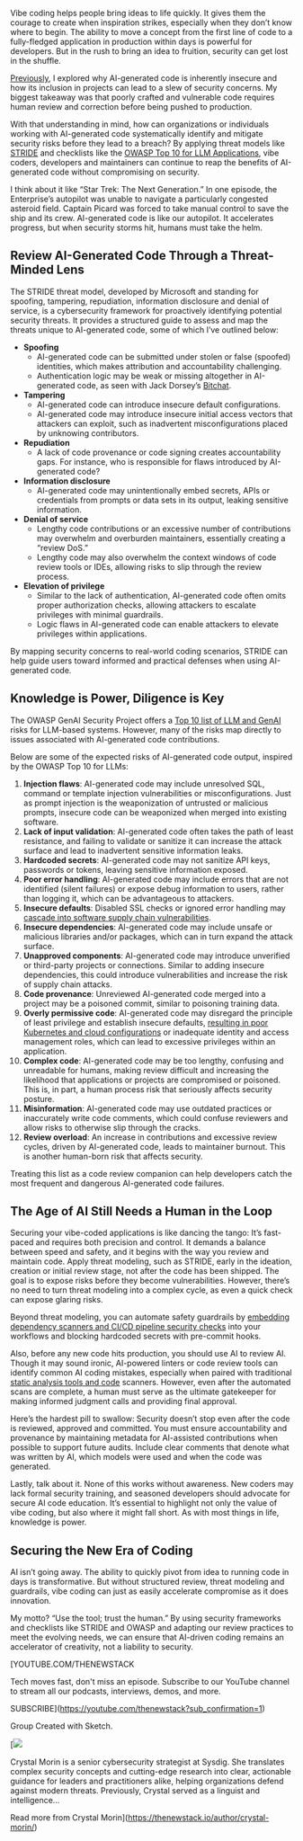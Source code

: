 Vibe coding helps people bring ideas to life quickly. It gives them the courage to create when inspiration strikes, especially when they don’t know where to begin. The ability to move a concept from the first line of code to a fully-fledged application in production within days is powerful for developers. But in the rush to bring an idea to fruition, security can get lost in the shuffle.

[Previously](https://thenewstack.io/vibe-coding-when-ai-writes-the-code-who-secures-it/), I explored why AI-generated code is inherently insecure and how its inclusion in projects can lead to a slew of security concerns. My biggest takeaway was that poorly crafted and vulnerable code requires human review and correction before being pushed to production.

With that understanding in mind, how can organizations or individuals working with AI-generated code systematically identify and mitigate security risks before they lead to a breach? By applying threat models like [STRIDE](https://www.practical-devsecops.com/what-is-stride-threat-model/?srsltid=AfmBOopCqyD8P_nGRmdesaieyMdRYsZa9rZg9vY3-7zctR9zxuaTcUFO) and checklists like the [OWASP Top 10 for LLM Applications](https://owasp.org/www-project-top-10-for-large-language-model-applications/), vibe coders, developers and maintainers can continue to reap the benefits of AI-generated code without compromising on security.

I think about it like “Star Trek: The Next Generation.” In one episode, the Enterprise’s autopilot was unable to navigate a particularly congested asteroid field. Captain Picard was forced to take manual control to save the ship and its crew. AI-generated code is like our autopilot. It accelerates progress, but when security storms hit, humans must take the helm.

## Review AI-Generated Code Through a Threat-Minded Lens

The STRIDE threat model, developed by Microsoft and standing for spoofing, tampering, repudiation, information disclosure and denial of service, is a cybersecurity framework for proactively identifying potential security threats. It provides a structured guide to assess and map the threats unique to AI-generated code, some of which I’ve outlined below:

* **Spoofing**
  + AI-generated code can be submitted under stolen or false (spoofed) identities, which makes attribution and accountability challenging.
  + Authentication logic may be weak or missing altogether in AI-generated code, as seen with Jack Dorsey’s [Bitchat](https://www.theregister.com/2025/07/08/jack_dorsey_debuts_bitchat/).
* **Tampering**
  + AI-generated code can introduce insecure default configurations.
  + AI-generated code may introduce insecure initial access vectors that attackers can exploit, such as inadvertent misconfigurations placed by unknowing contributors.
* **Repudiation**
  + A lack of code provenance or code signing creates accountability gaps. For instance, who is responsible for flaws introduced by AI-generated code?
* **Information disclosure**
  + AI-generated code may unintentionally embed secrets, APIs or credentials from prompts or data sets in its output, leaking sensitive information.
* **Denial of service**
  + Lengthy code contributions or an excessive number of contributions may overwhelm and overburden maintainers, essentially creating a “review DoS.”
  + Lengthy code may also overwhelm the context windows of code review tools or IDEs, allowing risks to slip through the review process.
* **Elevation of privilege**
  + Similar to the lack of authentication, AI-generated code often omits proper authorization checks, allowing attackers to escalate privileges with minimal guardrails.
  + Logic flaws in AI-generated code can enable attackers to elevate privileges within applications.

By mapping security concerns to real-world coding scenarios, STRIDE can help guide users toward informed and practical defenses when using AI-generated code.

## Knowledge is Power, Diligence is Key

The OWASP GenAI Security Project offers a [Top 10 list of LLM and GenAI](https://www.sysdig.com/blog/owasp-top-10-for-llms) risks for LLM-based systems. However, many of the risks map directly to issues associated with AI-generated code contributions.

Below are some of the expected risks of AI-generated code output, inspired by the OWASP Top 10 for LLMs:

1. **Injection flaws**: AI-generated code may include unresolved SQL, command or template injection vulnerabilities or misconfigurations. Just as prompt injection is the weaponization of untrusted or malicious prompts, insecure code can be weaponized when merged into existing software.
2. **Lack of input validation**: AI-generated code often takes the path of least resistance, and failing to validate or sanitize it can increase the attack surface and lead to inadvertent sensitive information leaks.
3. **Hardcoded secrets**: AI-generated code may not sanitize API keys, passwords or tokens, leaving sensitive information exposed.
4. **Poor error handling**: AI-generated code may include errors that are not identified (silent failures) or expose debug information to users, rather than logging it, which can be advantageous to attackers.
5. **Insecure defaults**: Disabled SSL checks or ignored error handling may [cascade into software supply chain vulnerabilities](https://thenewstack.io/get-a-handle-on-software-supply-chain-security-with-lfx/).
6. **Insecure dependencies**: AI-generated code may include unsafe or malicious libraries and/or packages, which can in turn expand the attack surface.
7. **Unapproved components**: AI-generated code may introduce unverified or third-party projects or connections. Similar to adding insecure dependencies, this could introduce vulnerabilities and increase the risk of supply chain attacks.
8. **Code provenance**: Unreviewed AI-generated code merged into a project may be a poisoned commit, similar to poisoning training data.
9. **Overly permissive code**: AI-generated code may disregard the principle of least privilege and establish insecure defaults, [resulting in poor Kubernetes and cloud configurations](https://thenewstack.io/kubescape-3-0-the-result-of-lessons-learned-with-ebpf-for-security/) or inadequate identity and access management roles, which can lead to excessive privileges within an application.
10. **Complex code**: AI-generated code may be too lengthy, confusing and unreadable for humans, making review difficult and increasing the likelihood that applications or projects are compromised or poisoned. This is, in part, a human process risk that seriously affects security posture.
11. **Misinformation**: AI-generated code may use outdated practices or inaccurately write code comments, which could confuse reviewers and allow risks to otherwise slip through the cracks.
12. **Review overload**: An increase in contributions and excessive review cycles, driven by AI-generated code, leads to maintainer burnout. This is another human-born risk that affects security.

Treating this list as a code review companion can help developers catch the most frequent and dangerous AI-generated code failures.

## The Age of AI Still Needs a Human in the Loop

Securing your vibe-coded applications is like dancing the tango: It’s fast-paced and requires both precision and control. It demands a balance between speed and safety, and it begins with the way you review and maintain code. Apply threat modeling, such as STRIDE, early in the ideation, creation or initial review stage, not after the code has been shipped. The goal is to expose risks before they become vulnerabilities. However, there’s no need to turn threat modeling into a complex cycle, as even a quick check can expose glaring risks.

Beyond threat modeling, you can automate safety guardrails by [embedding dependency scanners and CI/CD pipeline security checks](https://thenewstack.io/use-these-devops-pipelines-to-cut-automation-tool-costs/) into your workflows and blocking hardcoded secrets with pre-commit hooks.

Also, before any new code hits production, you should use AI to review AI. Though it may sound ironic, AI-powered linters or code review tools can identify common AI coding mistakes, especially when paired with traditional [static analysis tools and code](https://thenewstack.io/level-up-your-software-quality-with-static-code-analysis/) scanners. However, even after the automated scans are complete, a human must serve as the ultimate gatekeeper for making informed judgment calls and providing final approval.

Here’s the hardest pill to swallow: Security doesn’t stop even after the code is reviewed, approved and committed. You must ensure accountability and provenance by maintaining metadata for AI-assisted contributions when possible to support future audits. Include clear comments that denote what was written by AI, which models were used and when the code was generated.

Lastly, talk about it. None of this works without awareness. New coders may lack formal security training, and seasoned developers should advocate for secure AI code education. It’s essential to highlight not only the value of vibe coding, but also where it might fall short. As with most things in life, knowledge is power.

## Securing the New Era of Coding

AI isn’t going away. The ability to quickly pivot from idea to running code in days is transformative. But without structured review, threat modeling and guardrails, vibe coding can just as easily accelerate compromise as it does innovation.

My motto? “Use the tool; trust the human.” By using security frameworks and checklists like STRIDE and OWASP and adapting our review practices to meet the evolving needs, we can ensure that AI-driven coding remains an accelerator of creativity, not a liability to security.

[YOUTUBE.COM/THENEWSTACK

Tech moves fast, don't miss an episode. Subscribe to our YouTube
channel to stream all our podcasts, interviews, demos, and more.

SUBSCRIBE](https://youtube.com/thenewstack?sub_confirmation=1)

Group
Created with Sketch.

[![](https://thenewstack.io/wp-content/uploads/2025/08/dfbfb486-i5jnccyk-nxw7aqbydo31zeacz696mlu70ufdwdl9fo-scaled-600x600.jpeg)

Crystal Morin is a senior cybersecurity strategist at Sysdig. She translates complex security concepts and cutting-edge research into clear, actionable guidance for leaders and practitioners alike, helping organizations defend against modern threats. Previously, Crystal served as a linguist and intelligence...

Read more from Crystal Morin](https://thenewstack.io/author/crystal-morin/)